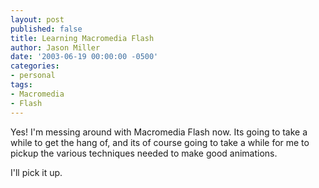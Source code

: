 ```yaml
---
layout: post
published: false
title: Learning Macromedia Flash
author: Jason Miller
date: '2003-06-19 00:00:00 -0500'
categories:
- personal
tags:
- Macromedia
- Flash
---
```


Yes! I'm messing around with Macromedia Flash now. Its going to take a while to
get the hang of, and its of course going to take a while for me to pickup the
various techniques needed to make good animations.

I'll pick it up.
